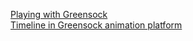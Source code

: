 [Playing with Greensock](https://codepen.io/marcosmanto/pen/PXBrWZ?editors=0010)  
[Timeline in Greensock animation platform](https://codepen.io/marcosmanto/pen/KbBjje?editors=0010)